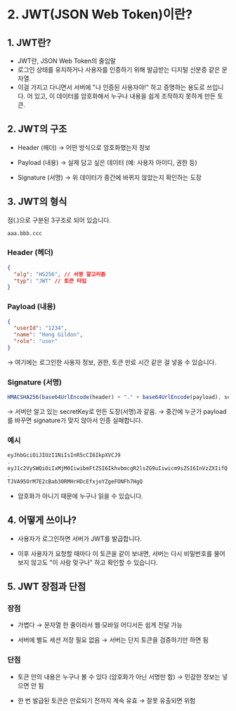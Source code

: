 # 2. JWT(JSON Web Token)이란?

## 1. JWT란?

- JWT란, JSON Web Token의 줄임말
- 로그인 상태를 유지하거나 사용자를 인증하기 위해 발급받는 디지털 신분증 같은 문자열.
- 이걸 가지고 다니면서 서버에 "나 인증된 사용자야!" 하고 증명하는 용도로 쓰입니다.
  어 있고, 이 데이터를 암호화해서 누구나 내용을 쉽게 조작하지 못하게 만든 토큰.

## 2. JWT의 구조

- Header (헤더) → 어떤 방식으로 암호화했는지 정보

- Payload (내용) → 실제 담고 싶은 데이터 (예: 사용자 아이디, 권한 등)

- Signature (서명) → 위 데이터가 중간에 바뀌지 않았는지 확인하는 도장

## 3. JWT의 형식

점(.)으로 구분된 3구조로 되어 있습니다.

```bash
aaa.bbb.ccc
```

### Header (헤더)

```json
{
  "alg": "HS256", // 서명 알고리즘
  "typ": "JWT" // 토큰 타입
}
```

### Payload (내용)

```json
{
  "userId": "1234",
  "name": "Hong Gildon",
  "role": "user"
}
```

→ 여기에는 로그인한 사용자 정보, 권한, 토큰 만료 시간 같은 걸 넣을 수 있습니다.

### Signature (서명)

```js
HMACSHA256(base64UrlEncode(header) + "." + base64UrlEncode(payload), secretKey);
```

→ 서버만 알고 있는 secretKey로 만든 도장(서명)과 같음.
→ 중간에 누군가 payload를 바꾸면 signature가 맞지 않아서 인증 실패합니다.

### 예시

```bash
eyJhbGciOiJIUzI1NiIsInR5cCI6IkpXVCJ9
.
eyJ1c2VySWQiOiIxMjM0IiwibmFtZSI6IkhvbmcgR2lsZG9uIiwicm9sZSI6InVzZXIifQ
.
TJVA95OrM7E2cBab30RMHrHDcEfxjoYZgeFONFh7HgQ
```

- 암호화가 아니기 때문에 누구나 읽을 수 있습니다.

## 4. 어떻게 쓰이나?

- 사용자가 로그인하면 서버가 JWT를 발급합니다.

- 이후 사용자가 요청할 때마다 이 토큰을 같이 보내면, 서버는 다시 비밀번호를 물어보지 않고도 "이 사람 맞구나" 하고 확인할 수 있습니다.

## 5. JWT 장점과 단점

### 장점

- 가볍다 → 문자열 한 줄이라서 웹·모바일 어디서든 쉽게 전달 가능

- 서버에 별도 세션 저장 필요 없음 → 서버는 단지 토큰을 검증하기만 하면 됨

### 단점

- 토큰 안의 내용은 누구나 볼 수 있다 (암호화가 아닌 서명만 함) → 민감한 정보는 넣으면 안 됨

- 한 번 발급된 토큰은 만료되기 전까지 계속 유효 → 잘못 유출되면 위험
